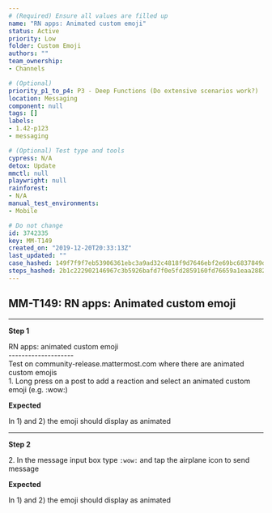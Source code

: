 ```yaml
---
# (Required) Ensure all values are filled up
name: "RN apps: Animated custom emoji"
status: Active
priority: Low
folder: Custom Emoji
authors: ""
team_ownership: 
- Channels

# (Optional)
priority_p1_to_p4: P3 - Deep Functions (Do extensive scenarios work?)
location: Messaging
component: null
tags: []
labels: 
- 1.42-p123
- messaging

# (Optional) Test type and tools
cypress: N/A
detox: Update
mmctl: null
playwright: null
rainforest: 
- N/A
manual_test_environments: 
- Mobile

# Do not change
id: 3742335
key: MM-T149
created_on: "2019-12-20T20:33:13Z"
last_updated: ""
case_hashed: 149f7f9f7eb53906361ebc3a9ad32c4818f9d7646ebf2e69bc6837849d912f9cfdae6375d882f4cea1bcea4cdfdbf161
steps_hashed: 2b1c222902146967c3b5926bafd7f0e5fd2859160fd76659a1eaa2882e24643fabcfb18197acdb479f011787470a87f6
---
```


<!-- (Auto-generated) Based on frontmatter's "key" and "name" -->

## MM-T149: RN apps: Animated custom emoji

---

**Step 1**

RN apps: animated custom emoji\
\--------------------\
Test on community-release.mattermost.com where there are animated custom emojis\
1\. Long press on a post to add a reaction and select an animated custom emoji (e.g. :wow:)

**Expected**

In 1) and 2) the emoji should display as animated

---

**Step 2**

2\. In the message input box type `:wow:` and tap the airplane icon to send message

**Expected**

In 1) and 2) the emoji should display as animated
